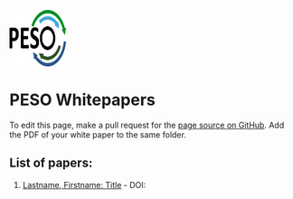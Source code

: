 <a href="https://pesoproject.org"><img src="../PESO-Logo.png" alt="PESO Logo" width="100" height="100"></a>

# PESO Whitepapers

To edit this page, make a pull request for the [page source on GitHub](https://github.com/pesoproject/pesoproject.github.io/blob/main/WhitePapers/WhitePaperList.md).  Add the PDF of your white paper to the same folder.

## List of papers:

1. [Lastname, Firstname: Title](whitepaper.pdf) - DOI: []()
